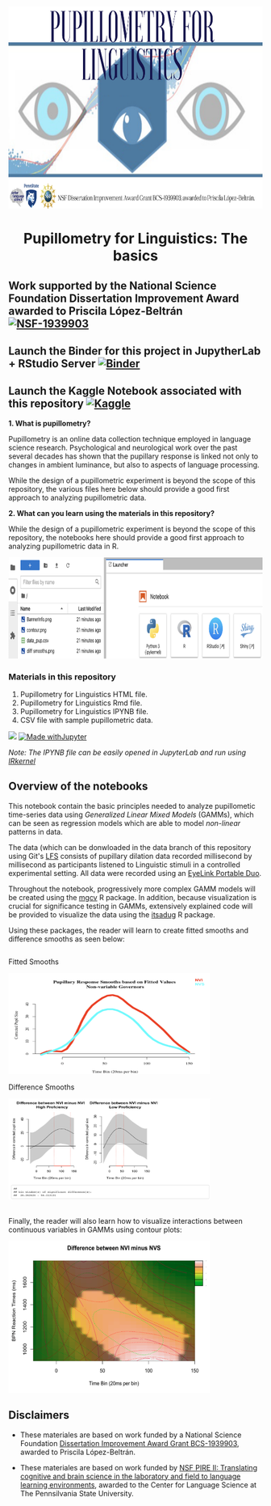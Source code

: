<p align="center">
  <img width="800" height="400" src="https://github.com/prislb/Pupillometry_Basics/blob/main/BannerInfo.png">
</p>

<div align="center"> <h1 align="center"> Pupillometry for Linguistics: The basics </h1> </div>

## Work supported by the National Science Foundation Dissertation Improvement Award awarded to Priscila López-Beltrán  [![NSF-1939903](https://img.shields.io/badge/NSF-1939903-blue.svg)](https://www.nsf.gov/awardsearch/showAward?AWD_ID=1939903&HistoricalAwards=false) 

## Launch the Binder for this project in JupytherLab + RStudio Server [![Binder](https://mybinder.org/badge_logo.svg)](https://mybinder.org/v2/gh/prislb/Pupillometry_Basics.git/main??urlpath=rstudio)

## Launch the Kaggle Notebook associated with this repository [![Kaggle](https://kaggle.com/static/images/open-in-kaggle.svg)](https://www.kaggle.com/priscilalpezbeltrn/pupillometry-for-linguistics)

**1. What is pupillometry?**


Pupillometry is an online data collection technique employed in language science research. Psychological and neurological work over the past several decades has shown that the pupillary response is linked not only to changes in ambient luminance, but also to aspects of language processing.

While the design of a pupillometric experiment is beyond the scope of this repository, the various files here below should provide a good first approach to analyzing pupillometric data. 

**2. What can you learn using the materials in this repository?**


While the design of a pupillometric experiment is beyond the scope of this repository, the notebooks here should provide a good first approach to analyzing pupillometric data in R. 

<p align="center">
  <img width="600" height="200" src="https://github.com/prislb/Pupillometry_Basics/blob/main/Rserver.png">
</p>


### Materials in this repository
1. Pupillometry for Linguistics HTML file.
2. Pupillometry for Linguistics Rmd file.
3. Pupillometry for Linguistics IPYNB file.
4. CSV file with sample pupillometric data.


![](https://img.shields.io/badge/R-276DC3?style=for-the-badge&logo=r&logoColor=white)
[![Made withJupyter](https://img.shields.io/badge/Made%20with-Jupyter-orange?style=for-the-badge&logo=Jupyter)](https://jupyter.org/try)

*Note: The IPYNB file can be easily opened in JupyterLab and run using [IRkernel](https://irkernel.github.io/)*

## Overview of the notebooks
This notebook contain the basic principles needed to analyze pupillometic time-series data using *Generalized Linear Mixed Models* (GAMMs), which can be seen as regression models which are able to model *non-linear* patterns in data.  

The data (which can be donwloaded in the data branch of this repository using Git's [LFS](https://github.com/prislb/Pupillometry_Basics/tree/data) consists of pupillary dilation data recorded millisecond by millisecond as participants listened to Linguistic stimuli in a controlled experimental setting. All data were recorded using an [EyeLink Portable Duo](https://www.sr-research.com/eyelink-portable-duo/).

Throughout the notebook, progressively more complex GAMM models will be created using the [mgcv](https://cran.r-project.org/web/packages/mgcv/index.html) R package. In addition, because visualization is crucial for significance testing in GAMMs, extensively explained code will be provided to visualize the data using the [itsadug](https://cran.r-project.org/web/packages/itsadug/index.html) R package. 

Using these packages, the reader will learn to create fitted smooths and difference smooths as seen below:



<div class="column">
          <p>Fitted Smooths</p>
        <img src="https://github.com/prislb/Pupillometry_Basics/blob/main/fitted%20smooth.jpeg" height="200" width="400"/>
    </div>
<div class="column">    
        <p>Difference Smooths</p>
        <img src="https://github.com/prislb/Pupillometry_Basics/blob/main/diff%20smooths.png" height="200" width="400"/>
    </div>
</div>

<br>

Finally, the reader will also learn how to visualize interactions between continuous variables in GAMMs using contour plots:
<div class="column">    
        <img src="https://github.com/prislb/Pupillometry_Basics/blob/main/contour.png" height="300" width="400"/>
    </div>
</div>

## Disclaimers
- These materiales are based on work funded by a National Science Foundation [Dissertation Improvement Award Grant BCS-1939903](https://www.nsf.gov/awardsearch/showAward?AWD_ID=1939903&HistoricalAwards=false), awarded to Priscila López-Beltrán. 

- These materiales are based on work funded by [NSF PIRE II: Translating cognitive and brain science in the laboratory and field to language learning environments](https://pire.la.psu.edu/about/pire-ii-translating-cognitive-and-brain-science-research-to-the-field-of-education-settings), awarded to the Center for Language Science at The Pennsilvania State University.
